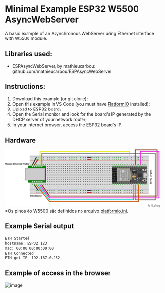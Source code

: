 # Minimal Example ESP32 W5500 AsyncWebServer
A basic example of an Asynchronous WebServer using Ethernet interface with W5500 module.

## Libraries used:
- ESPAsyncWebServer, by mathieucarbou: [github.com/mathieucarbou/ESPAsyncWebServer](https://github.com/mathieucarbou/ESPAsyncWebServer)

## Instructions:
1. Download this example (or git clone);
2. Open this example in VS Code (you must have [PlatformIO](https://platformio.org/install/ide?install=vscode) installed);
3. Upload to ESP32 board;
4. Open the Serial monitor and look for the board's IP generated by the DHCP server of your network router;
5. In your internet browser, access the ESP32 board's IP.

## Hardware
![Schematic bb](https://github.com/MicSG-dev/Minimal-Example-ESP32-W5500-AsyncWebServer/blob/main/schematic/Sketch_bb.png)
*Os pinos do W5500 são definidos no arquivo [platformio.ini](https://github.com/MicSG-dev/Minimal-Example-ESP32-W5500-AsyncWebServer/blob/main/platformio.ini).

## Example Serial output
```
ETH Started
hostname: ESP32 123
mac: 00:00:00:00:00:00
ETH Connected
ETH got IP: 192.167.0.152
```

## Example of access in the browser
![image](https://github.com/user-attachments/assets/2427c95e-8518-4bd4-9a3f-16b1a9b3c5a9)
